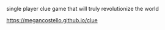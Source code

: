 single player clue game that will truly revolutionize the world

https://megancostello.github.io/clue
